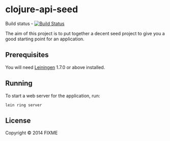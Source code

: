 # clojure-api-seed
Build status -
[![Build Status](https://snap-ci.com/firthh/clojure-api-seed/branch/master/build_image)](https://snap-ci.com/firthh/clojure-api-seed/branch/master)

The aim of this project is to put together a decent seed project to give you a good starting point for an application.


## Prerequisites

You will need [Leiningen][1] 1.7.0 or above installed.

[1]: https://github.com/technomancy/leiningen

## Running

To start a web server for the application, run:

    lein ring server

## License

Copyright © 2014 FIXME
